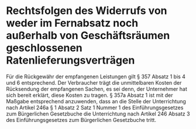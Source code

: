 # Rechtsfolgen des Widerrufs von weder im Fernabsatz noch außerhalb von Geschäftsräumen geschlossenen Ratenlieferungsverträgen

Für die Rückgewähr der empfangenen Leistungen gilt § 357 Absatz 1 bis 4 und 6 entsprechend. Der Verbraucher trägt die unmittelbaren Kosten der Rücksendung der empfangenen Sachen, es sei denn, der Unternehmer hat sich bereit erklärt, diese Kosten zu tragen. § 357a Absatz 1 ist mit der Maßgabe entsprechend anzuwenden, dass an die Stelle der Unterrichtung nach Artikel 246a § 1 Absatz 2 Satz 1 Nummer 1 des Einführungsgesetzes zum Bürgerlichen Gesetzbuche die Unterrichtung nach Artikel 246 Absatz 3 des Einführungsgesetzes zum Bürgerlichen Gesetzbuche tritt. 

